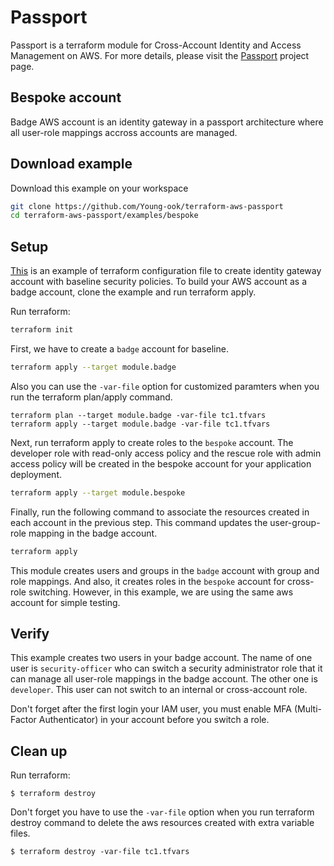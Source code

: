 # Passport
Passport is a terraform module for Cross-Account Identity and Access Management on AWS. For more details, please visit the [Passport](https://github.com/Young-ook/terraform-aws-passport) project page.

## Bespoke account
Badge AWS account is an identity gateway in a passport architecture where all user-role mappings accross accounts are managed. 

## Download example
Download this example on your workspace
```sh
git clone https://github.com/Young-ook/terraform-aws-passport
cd terraform-aws-passport/examples/bespoke
```

## Setup
[This](https://github.com/Young-ook/terraform-aws-passport/blob/main/examples/bespoke/main.tf) is an example of terraform configuration file to create identity gateway account with baseline security policies. To build your AWS account as a badge account, clone the example and run terraform apply.

Run terraform:
```sh
terraform init
```

First, we have to create a `badge` account for baseline.
```sh
terraform apply --target module.badge
```

Also you can use the `-var-file` option for customized paramters when you run the terraform plan/apply command.
```
terraform plan --target module.badge -var-file tc1.tfvars
terraform apply --target module.badge -var-file tc1.tfvars
```

Next, run terraform apply to create roles to the `bespoke` account. The developer role with read-only access policy and the rescue role with admin access policy will be created in the bespoke account for your application deployment.
```sh
terraform apply --target module.bespoke
```

Finally, run the following command to associate the resources created in each account in the previous step. This command updates the user-group-role mapping in the badge account.
```sh
terraform apply
```
This module creates users and groups in the `badge` account with group and role mappings. And also, it creates roles in the `bespoke` account for cross-role switching. However, in this example, we are using the same aws account for simple testing.

## Verify
This example creates two users in your badge account. The name of one user is `security-officer` who can switch a security administrator role that it can manage all user-role mappings in the badge account. The other one is `developer`. This user can not switch to an internal or cross-account role.

Don't forget after the first login your IAM user, you must enable MFA (Multi-Factor Authenticator) in your account before you switch a role.

## Clean up
Run terraform:
```
$ terraform destroy
```
Don't forget you have to use the `-var-file` option when you run terraform destroy command to delete the aws resources created with extra variable files.
```
$ terraform destroy -var-file tc1.tfvars
```
